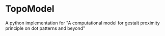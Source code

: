 # TopoModel
A python implementation for "A computational model for gestalt proximity principle on dot patterns and beyond"
